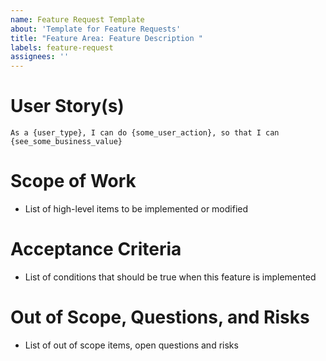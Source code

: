 ```yaml
---
name: Feature Request Template
about: 'Template for Feature Requests'
title: "Feature Area: Feature Description "
labels: feature-request
assignees: ''
---
```


# User Story(s) 
`As a {user_type}, I can do {some_user_action}, so that I can {see_some_business_value}`

# Scope of Work 
- List of high-level items to be implemented or modified 

# Acceptance Criteria 
- List of conditions that should be true when this feature is implemented 

# Out of Scope, Questions, and Risks 
- List of out of scope items, open questions and risks
